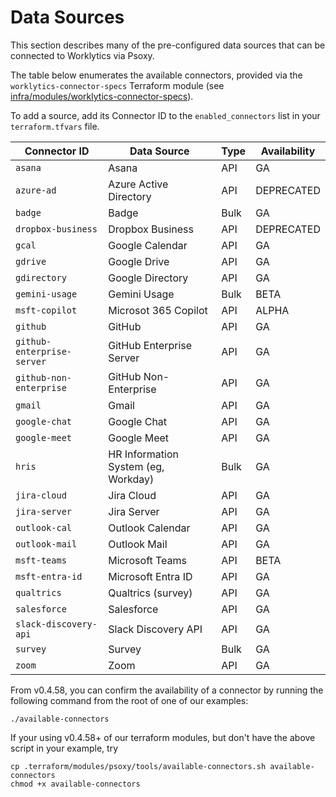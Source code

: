 # Data Sources

This section describes many of the pre-configured data sources that can be connected to Worklytics
via Psoxy.

The table below enumerates the available connectors, provided via the `worklytics-connector-specs`
Terraform module (see [infra/modules/worklytics-connector-specs](infra/modules/worklytics-connector-specs)).

To add a source, add its Connector ID to the `enabled_connectors` list in your `terraform.tfvars`
file.

| Connector ID               | Data Source                          | Type | Availability |
|----------------------------|--------------------------------------|------|--------------|
| `asana`                    | Asana                                | API  | GA           |
| `azure-ad`                 | Azure Active Directory               | API  | DEPRECATED   |
| `badge`                    | Badge                                | Bulk | GA           |
| `dropbox-business`         | Dropbox Business                     | API  | DEPRECATED   |
| `gcal`                     | Google Calendar                      | API  | GA           |
| `gdrive`                   | Google Drive                         | API  | GA           |
| `gdirectory`               | Google Directory                     | API  | GA           |
| `gemini-usage`            | Gemini Usage                         | Bulk | BETA         |
| `msft-copilot`            |  Microsot 365 Copilot                         | API | ALPHA         |
| `github`                   | GitHub                               | API  | GA           |
| `github-enterprise-server` | GitHub Enterprise Server             | API  | GA           |
| `github-non-enterprise`    | GitHub Non-Enterprise                | API  | GA           |
| `gmail`                    | Gmail                                | API  | GA           |
| `google-chat`              | Google Chat                          | API  | GA           |
| `google-meet`              | Google Meet                          | API  | GA           |
| `hris`                     | HR Information System (eg, Workday)  | Bulk | GA           |
| `jira-cloud`               | Jira Cloud                           | API  | GA           |
| `jira-server`              | Jira Server                          | API  | GA           |
| `outlook-cal`              | Outlook Calendar                     | API  | GA           |
| `outlook-mail`             | Outlook Mail                         | API  | GA           |
| `msft-teams`               | Microsoft Teams                      | API  | BETA         |
| `msft-entra-id`            | Microsoft Entra ID                   | API  | GA           |
| `qualtrics`                | Qualtrics (survey)                   | API  | GA           |
| `salesforce`               | Salesforce                           | API  | GA           |
| `slack-discovery-api`      | Slack Discovery API                  | API  | GA           |
| `survey`                   | Survey                               | Bulk | GA           |
| `zoom`                     | Zoom                                 | API  | GA           |

From v0.4.58, you can confirm the availability of a connector by running the following command from
the root of one of our examples:

```shell
./available-connectors
```

If your using v0.4.58+ of our terraform modules, but don't have the above script in your example, try
```shell
cp .terraform/modules/psoxy/tools/available-connectors.sh available-connectors
chmod +x available-connectors
```
